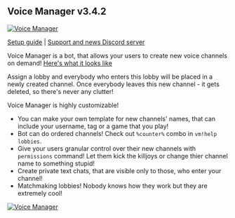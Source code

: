 ## Voice Manager v3.4.2

<a href="https://top.gg/bot/601347755046076427">
    <img src="https://top.gg/api/widget/status/601347755046076427.svg" alt="Voice Manager" />
</a>

[Setup guide](https://github.com/BestMordaEver/Voice-Manager/wiki/Setup-Guide) | [Support and news Discord server](https://discord.gg/tqj6jvT)

Voice Manager is a bot, that allows your users to create new voice channels on demand! [Here's what it looks like](https://i.imgur.com/xNKVC2B.mp4)

Assign a lobby and everybody who enters this lobby will be placed in a newly created channel. Once everybody leaves this new channel - it gets deleted, so there's never any clutter!

Voice Manager is highly customizable!
- You can make your own template for new channels' names, that can include your username, tag or a game that you play!
- Bot can do ordered channels! Check out `%counter%` combo in `vm!help lobbies`.
- Give your users granular control over their new channels with `permissions` command! Let them kick the killjoys or change thier channel name to something stupid!
- Create private text chats, that are visible only to those, who enter your channel!
- Matchmaking lobbies! Nobody knows how they work but they are extremely cool!

<a href="https://top.gg/bot/601347755046076427">
    <img src="https://top.gg/api/widget/601347755046076427.svg" alt="Voice Manager" />
</a>
